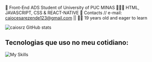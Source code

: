 🚀 Front-End ADS Student of University of PUC MINAS
🧑🏻‍💻 HTML, JAVASCRIPT, CSS & REACT-NATIVE
📧 Contacts // e-mail: caiocesarezende123@gmail.com ||
👨🏻 19 years old and eager to learn 

![caiosrz GitHub stats](https://github-readme-stats.vercel.app/api?username=caiosrz&show_icons=true&theme=transparent)

## Tecnologias que uso no meu cotidiano:
<div>
  <img src="https://camo.githubusercontent.com/bc7af3be13e4b05e7026fd10284c1bf9779d80bc3e772a085db0680f817d2b51/68747470733a2f2f736b696c6c69636f6e732e6465762f69636f6e733f693d72656163742c616e67756c61722c6e6f64656a732c6a732c747970657363726970742c6d7973716c2c68746d6c2c637373" alt="My Skills" data-canonical-src="https://skillicons.dev/icons?i=react,nodejs,js,html,css" style="max-width: 100;">
</div>

